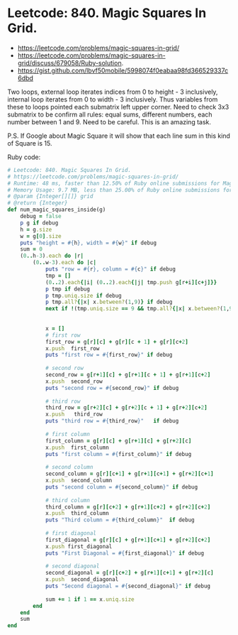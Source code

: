 # Leetcode: 840. Magic Squares In Grid.

- https://leetcode.com/problems/magic-squares-in-grid/
- https://leetcode.com/problems/magic-squares-in-grid/discuss/679058/Ruby-solution.
- https://gist.github.com/lbvf50mobile/5998074f0eabaa98fd366529337c6dbd

Two loops, external loop iterates indices from 0 to height - 3 inclusively, internal loop iterates from 0 to width - 3 inclusively. Thus variables from these to loops pointed each submatrix left upper corner. Need to check 3x3 submatrix to be confirm all rules: equal sums, different numbers, each number between 1 and 9. Need to be careful. This is an amazing task.

P.S.  If Google about Magic Square it will show that each line sum in this kind of Square is 15.

Ruby code:
```Ruby
# Leetcode: 840. Magic Squares In Grid.
# https://leetcode.com/problems/magic-squares-in-grid/
# Runtime: 48 ms, faster than 12.50% of Ruby online submissions for Magic Squares In Grid.
# Memory Usage: 9.7 MB, less than 25.00% of Ruby online submissions for Magic Squares In Grid.
# @param {Integer[][]} grid
# @return {Integer}
def num_magic_squares_inside(g)
    debug = false
    p g if debug
    h = g.size
    w = g[0].size
    puts "height = #{h}, width = #{w}" if debug
    sum = 0
    (0..h-3).each do |r|
        (0..w-3).each do |c|
            puts "row = #{r}, column = #{c}" if debug
            tmp = []
            (0..2).each{|i| (0..2).each{|j| tmp.push g[r+i][c+j]}}
            p tmp if debug
            p tmp.uniq.size if debug
            p tmp.all?{|x| x.between?(1,9)} if debug
            next if !(tmp.uniq.size == 9 && tmp.all?{|x| x.between?(1,9)})
            
            
            x = []
            # first row
            first_row = g[r][c] + g[r][c + 1] + g[r][c+2] 
            x.push  first_row
            puts "first row = #{first_row}" if debug
            
            # second row
            second_row = g[r+1][c] + g[r+1][c + 1] + g[r+1][c+2]
            x.push  second_row
            puts "second row = #{second_row}" if debug
           
            # third row
            third_row = g[r+2][c] + g[r+2][c + 1] + g[r+2][c+2] 
            x.push   third_row
            puts "third row = #{third_row}"   if debug         
            
            # first column
            first_column = g[r][c] + g[r+1][c] + g[r+2][c]
            x.push  first_column
            puts "first column = #{first_column}" if debug
            
            # second column
            second_column = g[r][c+1] + g[r+1][c+1] + g[r+2][c+1] 
            x.push  second_column
            puts "second column = #{second_column}" if debug
            
            # third column
            third_column = g[r][c+2] + g[r+1][c+2] + g[r+2][c+2] 
            x.push  third_column
            puts "Third column = #{third_column}"  if debug           
            
            # first diagonal
            first_diagonal = g[r][c] + g[r+1][c+1] + g[r+2][c+2] 
            x.push first_diagonal
            puts "First Diagonal = #{first_diagonal}" if debug
            
            # second diagonal
            second_diagonal = g[r][c+2] + g[r+1][c+1] + g[r+2][c]
            x.push  second_diagonal
            puts "Second diagonal = #{second_diagonal}" if debug
            
            sum += 1 if 1 == x.uniq.size
        end
    end
    sum
end
```